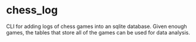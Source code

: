 # chess_log

CLI for adding logs of chess games into an sqlite database. Given enough games, 
the tables that store all of the games can be used for data analysis.

